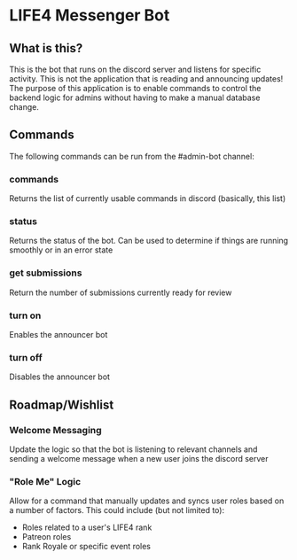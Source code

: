 # LIFE4 Messenger Bot

## What is this?
This is the bot that runs on the discord server and listens for specific activity. This is not the application that is reading and announcing updates!
The purpose of this application is to enable commands to control the backend logic for admins without having to make a manual database change.

## Commands
The following commands can be run from the #admin-bot channel:
### commands
Returns the list of currently usable commands in discord (basically, this list)
### status
Returns the status of the bot. Can be used to determine if things are running smoothly or in an error state
### get submissions
Return the number of submissions currently ready for review
### turn on
Enables the announcer bot
### turn off
Disables the announcer bot

## Roadmap/Wishlist

### Welcome Messaging
Update the logic so that the bot is listening to relevant channels and sending a welcome message when a new user joins the discord server
### "Role Me" Logic
Allow for a command that manually updates and syncs user roles based on a number of factors. This could include (but not limited to):
- Roles related to a user's LIFE4 rank
- Patreon roles
- Rank Royale or specific event roles 